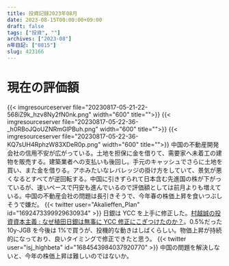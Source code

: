 ```yaml
---
title: 投資記録2023年08月
date: 2023-08-15T00:00:00+09:00
draft: false
tags: ["投資", ""]
archives: ["2023-08"]
n年日記: ["0815"]
slug: 423166
---
```


# 現在の評価額

{{< imgresourceserver file="20230817-05-21-22-568iZ9k_hzv8Ny2fN0nk.png" width="600" title="">}}
{{< imgresourceserver file="20230817-05-22-36-_h0RBoJQoUZNRmGlPBuh.png" width="600" title="">}}
{{< imgresourceserver file="20230817-05-22-36-KQ7sUH4RphzW83XDeR0p.png" width="600" title="">}}
中国の不動産開発会社の信用不安が広がっている。土地を担保に金を借りて、需要家へ未着工の建物を販売する。建築業者への支払いも後回し。手元のキャッシュでさらに土地を買い、また金を借りる。アホみたいなレバレッジの掛け方をしていて、景気が悪くなるとすべてが逆回転する。中国に引きずられて日本含む先進国の株が下がっているが、速いペースで円安も進んでいるので評価額としては前月よりも増えている。中国の不動産会社の問題は長引きそうで、今年春の株価上昇を食いつぶしそうで嫌だ。
{{< twitter user="Akalieffen_Plan" id="1692473399929630934" >}}
日銀は YCC を上手に修正した。[村越誠の投資資本主義 : なぜ植田日銀は無事に YCC 修正にこぎつけたのか？](https://muragoe-makoto.blog.jp/archives/87625815.html)。0.5%だった 10y-JGB を今後は 1%で買うが、投機的な動きはしばくらしい。物価上昇が持続的になっており、良いタイミングで修正できたと思う。
{{< twitter user="isj_highbeta" id="1684543984037920770" >}}
中国の問題を解決しないと、今年の株価上昇は難しいのではないか。
